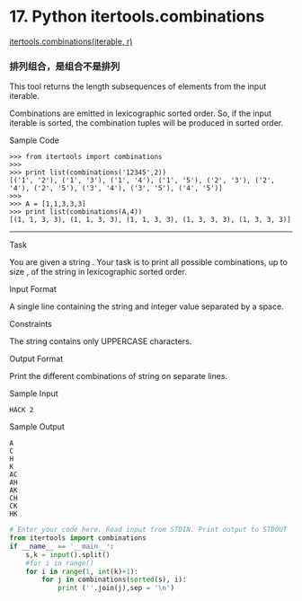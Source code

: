 # 17. Python itertools.combinations

[itertools.combinations(iterable, r)](https://docs.python.org/2/library/itertools.html#itertools.combinations) 

### 排列组合，是组合不是排列

This tool returns the  length subsequences of elements from the input iterable.

Combinations are emitted in lexicographic sorted order. So, if the input iterable is sorted, the combination tuples will be produced in sorted order.

Sample Code

```
>>> from itertools import combinations
>>> 
>>> print list(combinations('12345',2))
[('1', '2'), ('1', '3'), ('1', '4'), ('1', '5'), ('2', '3'), ('2', '4'), ('2', '5'), ('3', '4'), ('3', '5'), ('4', '5')]
>>> 
>>> A = [1,1,3,3,3]
>>> print list(combinations(A,4))
[(1, 1, 3, 3), (1, 1, 3, 3), (1, 1, 3, 3), (1, 3, 3, 3), (1, 3, 3, 3)]

```

---

Task

You are given a string . 
Your task is to print all possible combinations, up to size , of the string in lexicographic sorted order.

Input Format

A single line containing the string  and integer value  separated by a space.

Constraints

The string contains only UPPERCASE characters.

Output Format

Print the different combinations of string  on separate lines.

Sample Input

```
HACK 2

```

Sample Output

```
A
C
H
K
AC
AH
AK
CH
CK
HK
```

```python
# Enter your code here. Read input from STDIN. Print output to STDOUT
from itertools import combinations
if __name__ == '__main__':
    s,k = input().split()
    #for i in range()
    for i in range(1, int(k)+1):
        for j in combinations(sorted(s), i):
            print (''.join(j),sep = '\n')

```